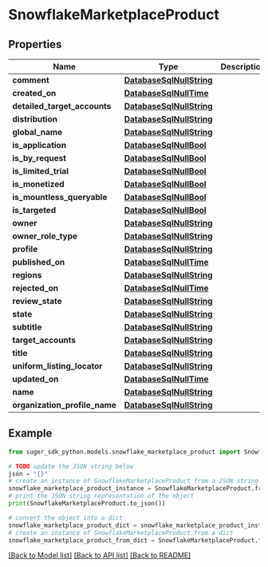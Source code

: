 # SnowflakeMarketplaceProduct


## Properties

Name | Type | Description | Notes
------------ | ------------- | ------------- | -------------
**comment** | [**DatabaseSqlNullString**](DatabaseSqlNullString.md) |  | [optional] 
**created_on** | [**DatabaseSqlNullTime**](DatabaseSqlNullTime.md) |  | [optional] 
**detailed_target_accounts** | [**DatabaseSqlNullString**](DatabaseSqlNullString.md) |  | [optional] 
**distribution** | [**DatabaseSqlNullString**](DatabaseSqlNullString.md) |  | [optional] 
**global_name** | [**DatabaseSqlNullString**](DatabaseSqlNullString.md) |  | [optional] 
**is_application** | [**DatabaseSqlNullBool**](DatabaseSqlNullBool.md) |  | [optional] 
**is_by_request** | [**DatabaseSqlNullBool**](DatabaseSqlNullBool.md) |  | [optional] 
**is_limited_trial** | [**DatabaseSqlNullBool**](DatabaseSqlNullBool.md) |  | [optional] 
**is_monetized** | [**DatabaseSqlNullBool**](DatabaseSqlNullBool.md) |  | [optional] 
**is_mountless_queryable** | [**DatabaseSqlNullBool**](DatabaseSqlNullBool.md) |  | [optional] 
**is_targeted** | [**DatabaseSqlNullBool**](DatabaseSqlNullBool.md) |  | [optional] 
**owner** | [**DatabaseSqlNullString**](DatabaseSqlNullString.md) |  | [optional] 
**owner_role_type** | [**DatabaseSqlNullString**](DatabaseSqlNullString.md) |  | [optional] 
**profile** | [**DatabaseSqlNullString**](DatabaseSqlNullString.md) |  | [optional] 
**published_on** | [**DatabaseSqlNullTime**](DatabaseSqlNullTime.md) |  | [optional] 
**regions** | [**DatabaseSqlNullString**](DatabaseSqlNullString.md) |  | [optional] 
**rejected_on** | [**DatabaseSqlNullTime**](DatabaseSqlNullTime.md) |  | [optional] 
**review_state** | [**DatabaseSqlNullString**](DatabaseSqlNullString.md) |  | [optional] 
**state** | [**DatabaseSqlNullString**](DatabaseSqlNullString.md) |  | [optional] 
**subtitle** | [**DatabaseSqlNullString**](DatabaseSqlNullString.md) |  | [optional] 
**target_accounts** | [**DatabaseSqlNullString**](DatabaseSqlNullString.md) |  | [optional] 
**title** | [**DatabaseSqlNullString**](DatabaseSqlNullString.md) |  | [optional] 
**uniform_listing_locator** | [**DatabaseSqlNullString**](DatabaseSqlNullString.md) |  | [optional] 
**updated_on** | [**DatabaseSqlNullTime**](DatabaseSqlNullTime.md) |  | [optional] 
**name** | [**DatabaseSqlNullString**](DatabaseSqlNullString.md) |  | [optional] 
**organization_profile_name** | [**DatabaseSqlNullString**](DatabaseSqlNullString.md) |  | [optional] 

## Example

```python
from suger_sdk_python.models.snowflake_marketplace_product import SnowflakeMarketplaceProduct

# TODO update the JSON string below
json = "{}"
# create an instance of SnowflakeMarketplaceProduct from a JSON string
snowflake_marketplace_product_instance = SnowflakeMarketplaceProduct.from_json(json)
# print the JSON string representation of the object
print(SnowflakeMarketplaceProduct.to_json())

# convert the object into a dict
snowflake_marketplace_product_dict = snowflake_marketplace_product_instance.to_dict()
# create an instance of SnowflakeMarketplaceProduct from a dict
snowflake_marketplace_product_from_dict = SnowflakeMarketplaceProduct.from_dict(snowflake_marketplace_product_dict)
```
[[Back to Model list]](../README.md#documentation-for-models) [[Back to API list]](../README.md#documentation-for-api-endpoints) [[Back to README]](../README.md)



